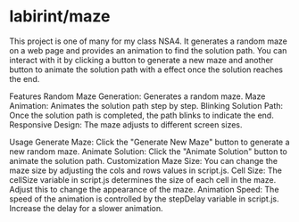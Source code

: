 # labirint/maze
This project is one of many for my class NSA4. It generates a random maze on a web page and provides an animation to find the solution path. You can interact with it by clicking a button to generate a new maze and another button to animate the solution path with a effect once the solution reaches the end.

Features
Random Maze Generation: Generates a random maze.
Maze Animation: Animates the solution path step by step.
Blinking Solution Path: Once the solution path is completed, the path blinks to indicate the end.
Responsive Design: The maze adjusts to different screen sizes.

Usage
Generate Maze: Click the "Generate New Maze" button to generate a new random maze.
Animate Solution: Click the "Animate Solution" button to animate the solution path.
Customization
Maze Size: You can change the maze size by adjusting the cols and rows values in script.js.
Cell Size: The cellSize variable in script.js determines the size of each cell in the maze. Adjust this to change the appearance of the maze.
Animation Speed: The speed of the animation is controlled by the stepDelay variable in script.js. Increase the delay for a slower animation.
